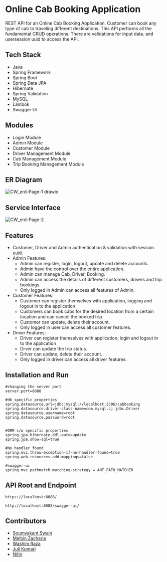 # Online Cab Booking Application

REST API for an Online Cab Booking Application. Customer can book any type of cab to traveling different destinations. This API performs all the fundamental CRUD operations. There are validations for input data. and usersession uuid to access the API.

## Tech Stack
- Java
- Spring Framework
- Spring Boot
- Spring Data JPA
- Hibernate
- Spring Validation
- MySQL
- Lambok
- Swagger Ui

## Modules
- Login Module
- Admin Module
- Customer Module
- Driver Management Module
- Cab Management Module
- Trip Booking Management Module

## ER Diagram

![CW_erd-Page-1 drawio](https://user-images.githubusercontent.com/91946820/193461776-93cf301d-6720-41d5-b879-2f65c6eda855.png)


## Service Interface

![CW_erd-Page-2](https://user-images.githubusercontent.com/91946820/193463654-153d1ef7-6a4f-45eb-9651-3da6cf4ee6cf.jpg)



## Features

- Customer, Driver and Admin authentication & validation with session uuid.
- Admin Features:
  - Admin can register, login, logout, update and delete accounts.
  - Admin have the control over the entire application.
  - Admin can manage Cab, Driver, Booking.
  - Admin can access the details of different customers, drivers and trip bookings
  - Only logged in Admin can access all features of Admin.
- Customer Features:
  - Customer can register themselves with application, logging and logout in to the application
  - Customers can book cabs for the desired location from a certain location and can cancel the booked trip. 
  - Customer can update, delete their account.
  - Only logged in user can access all customer features.
- Driver Features:
  - Driver can register themselves with application, login and logout in to the application
  - Drver can update the trip status. 
  - Driver can update, delete their account.
  - Only logged in driver can access all driver features.

## Installation and Run

```
#changing the server port
server.port=8088

#db specific properties
spring.datasource.url=jdbc:mysql://localhost:3306/cabbooking
spring.datasource.driver-class-name=com.mysql.cj.jdbc.Driver
spring.datasource.username=root
spring.datasource.password=root


#ORM s/w specific properties
spring.jpa.hibernate.ddl-auto=update
spring.jpa.show-sql=true

#No handler found
spring.mvc.throw-exception-if-no-handler-found=true
spring.web.resources.add-mappings=false

#swagger-ui
spring.mvc.pathmatch.matching-strategy = ANT_PATH_MATCHER

```

## API Root and Endpoint

```
https://localhost:8088/
```

```
http://localhost:8088/swagger-ui/
```

## Contributors

- [Soumyakant Swain](https://github.com/Soumya048)
- [Melbin Zacharia](https://github.com/melbinzaharia)
- [Washim Raza](https://github.com/washimraza1234)
- [Juli Kumari](https://github.com/Julikumari048)
- [Nitin](https://github.com/nitinaggarwal2512)




